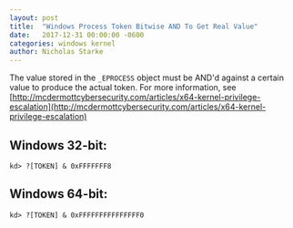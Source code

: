 ```yaml
---
layout: post
title:  "Windows Process Token Bitwise AND To Get Real Value"
date:   2017-12-31 00:00:00 -0600
categories: windows kernel
author: Nicholas Starke
---
```


The value stored in the `_EPROCESS` object must be AND'd against a certain value to produce the actual token.
For more information, see [http://mcdermottcybersecurity.com/articles/x64-kernel-privilege-escalation](http://mcdermottcybersecurity.com/articles/x64-kernel-privilege-escalation)

## Windows 32-bit:
```
kd> ?[TOKEN] & 0xFFFFFFF8
```

## Windows 64-bit:
```
kd> ?[TOKEN] & 0xFFFFFFFFFFFFFFF0
```
